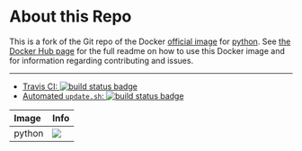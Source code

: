# About this Repo

This is a fork of the Git repo of the Docker [official image](https://docs.docker.com/docker-hub/official_repos/) for [python](https://registry.hub.docker.com/_/python/). See [the Docker Hub page](https://registry.hub.docker.com/_/python/) for the full readme on how to use this Docker image and for information regarding contributing and issues.

---

-	[Travis CI:
	![build status badge](https://img.shields.io/travis/pymor/python-docker/master.svg)](https://travis-ci.org/pymor/python-docker/branches)
-	[Automated `update.sh`:
	![build status badge](https://doi-janky.infosiftr.net/job/update.sh/job/python/badge/icon)](https://doi-janky.infosiftr.net/job/update.sh/job/python)

<!-- THIS FILE IS GENERATED BY https://github.com/docker-library/docs/blob/master/generate-repo-stub-readme.sh -->

| Image  | Info |
| :----- | :--- |
| python | [![](https://images.microbadger.com/badges/image/pymor/python.svg)](https://microbadger.com/images/pymor/python "python base images") |
